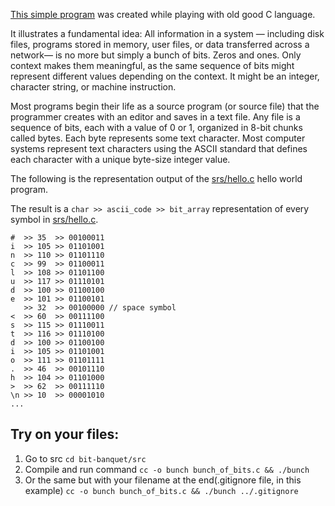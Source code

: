 [This simple program](https://github.com/Vadym-Lopatka/bit-banquet/blob/main/src/bunch_of_bits.c) was created while playing with old good C language.

It illustrates a fundamental idea:
All information in a system — including disk files, programs stored in memory, user files, or data transferred across a network— is no more but simply a bunch of bits. 
Zeros and ones.
Only context makes them meaningful, as the same sequence of bits might represent different values depending on the context.
It might be an integer, character string, or machine instruction.

Most programs begin their life as a source program (or source file) 
that the programmer creates with an editor and saves in a text file. 
Any file is a sequence of bits, each with a value of 0 or 1, organized in 8-bit chunks called bytes. 
Each byte represents some text character.
Most computer systems represent text characters using the ASCII standard that defines each character with a unique byte-size integer value.

The following is the representation output of the [srs/hello.c](https://github.com/Vadym-Lopatka/bit-banquet/blob/main/src/hello.c) hello world program.

The result is a `char >> ascii_code >> bit_array` representation of every symbol in [srs/hello.c](https://github.com/Vadym-Lopatka/bit-banquet/blob/main/src/hello.c).
```
#  >> 35  >> 00100011
i  >> 105 >> 01101001
n  >> 110 >> 01101110
c  >> 99  >> 01100011
l  >> 108 >> 01101100
u  >> 117 >> 01110101
d  >> 100 >> 01100100
e  >> 101 >> 01100101
   >> 32  >> 00100000 // space symbol
<  >> 60  >> 00111100
s  >> 115 >> 01110011
t  >> 116 >> 01110100
d  >> 100 >> 01100100
i  >> 105 >> 01101001
o  >> 111 >> 01101111
.  >> 46  >> 00101110
h  >> 104 >> 01101000
>  >> 62  >> 00111110
\n >> 10  >> 00001010
...
```

## Try on your files:
1. Go to src `cd bit-banquet/src`
2. Compile and run command `cc -o bunch bunch_of_bits.c && ./bunch`
3. Or the same but with your filename at the end(.gitignore file, in this example)
`cc -o bunch bunch_of_bits.c && ./bunch ../.gitignore`



